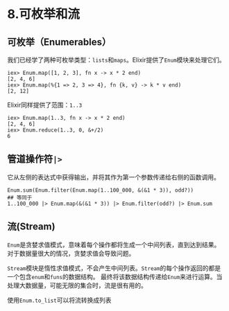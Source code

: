 # 8.可枚举和流

## 可枚举（Enumerables）

我们已经学了两种可枚举类型：`lists`和`maps`。Elixir提供了`Enum`模块来处理它们。

```
iex> Enum.map([1, 2, 3], fn x -> x * 2 end)
[2, 4, 6]
iex> Enum.map(%{1 => 2, 3 => 4}, fn {k, v} -> k * v end)
[2, 12]
```

Elixir同样提供了范围：`1..3`

```
iex> Enum.map(1..3, fn x -> x * 2 end)
[2, 4, 6]
iex> Enum.reduce(1..3, 0, &+/2)
6
```

## 管道操作符`|>`

它从左侧的表达式中获得输出，并将其作为第一个参数传递给右侧的函数调用。

```
Enum.sum(Enum.filter(Enum.map(1..100_000, &(&1 * 3)), odd?))
## 等同于
1..100_000 |> Enum.map(&(&1 * 3)) |> Enum.filter(odd?) |> Enum.sum
```

## 流(Stream)

`Enum`是贪婪求值模式，意味着每个操作都将生成一个中间列表，直到达到结果。对于数据量很大的情况，贪婪求值会导致问题。

`Stream`模块是惰性求值模式，不会产生中间列表。`Stream`的每个操作返回的都是一个包含`enum`和`funs`的数据结构。
最终将该数据结构传递给`Enum`来进行运算。当处理大数据量，可能无限的集合时，流是很有用的。

使用`Enum.to_list`可以将流转换成列表









